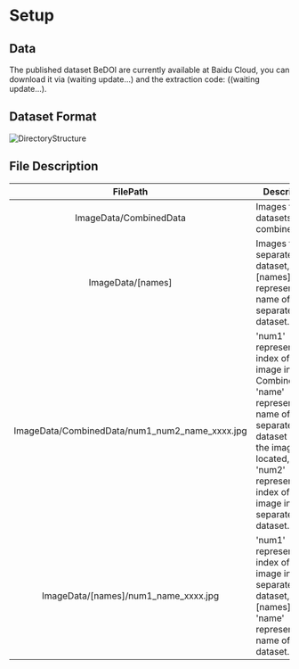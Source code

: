 # Setup
## Data
The published dataset BeDOI are currently available at Baidu Cloud, you can download it via (waiting update...) and the extraction code: ((waiting update...).

## Dataset Format
![DirectoryStructure](https://github.com/WHUHaoZhan/BeDOI/blob/main/DirectoryStructure.png)
## File Description
  | FilePath | Description |
  |    :----:   | --- |
  | ImageData/CombinedData | Images from all datasets combined. |
  | ImageData/[names] | Images from separated dataset, <br>[names] represents the name of the separated dataset. |
  | ImageData/CombinedData/num1_num2_name_xxxx.jpg | 'num1' represents the index of the image in the CombinedData, <br>'name' represents the name of the separated dataset where the image is located, <br>'num2' represents the index of the image in the separated dataset. |
  | ImageData/[names]/num1_name_xxxx.jpg | 'num1' represents the index of the image in the separated dataset, <br>[names] & 'name' represents the name of this dataset. |
